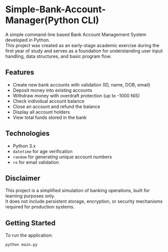 # Simple-Bank-Account-Manager(Python CLI)

A simple command-line based Bank Account Management System developed in Python.  
This project was created as an early-stage academic exercise during the first year of study and serves as a foundation for understanding user input handling, data structures, and basic program flow.

## Features

- Create new bank accounts with validation (ID, name, DOB, email)
- Deposit money into existing accounts
- Withdraw money with overdraft protection (up to -1000 NIS)
- Check individual account balance
- Close an account and refund the balance
- Display all account holders
- View total funds stored in the bank

## Technologies

- Python 3.x
- `datetime` for age verification
- `random` for generating unique account numbers
- `re` for email validation

## Disclaimer

This project is a simplified simulation of banking operations, built for learning purposes only.  
It does not include persistent storage, encryption, or security mechanisms required for production systems.

## Getting Started

To run the application:

```bash
python main.py

